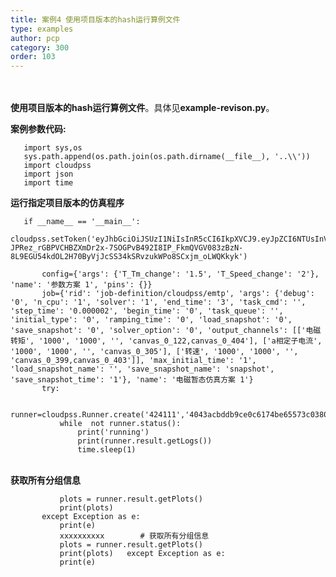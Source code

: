 ```yaml
---
title: 案例4 使用项目版本的hash运行算例文件
type: examples
author: pcp
category: 300
order: 103
---
```




​    
​    
**使用项目版本的hash运行算例文件**。具体见**example-revison.py**。

**案例参数代码:**

       import sys,os
       sys.path.append(os.path.join(os.path.dirname(__file__), '..\\'))
       import cloudpss
       import json
       import time
 
**运行指定项目版本的仿真程序**

       if __name__ == '__main__':

    cloudpss.setToken('eyJhbGciOiJSUzI1NiIsInR5cCI6IkpXVCJ9.eyJpZCI6NTUsInVzZXJuYW1lIjoiRGVtbyIsInR5cGUiOiJTREsiLCJpYXQiOjE2MTk0Mzg3ODMsImV4cCI6MTYyMTU2NTM5M30.nzpUimT3vg1Ad72DIFp_99Lh2btU5cnqmbqnwKHvJnVi7QfLn1jZdprVQkNtV1ixtIb-JPRez_rGBPVCHBZXmDr2x-7SOGPvB492I8IP_FkmQVGV083zBzN-8L9EGU54kdOL2H70ByVjJcSS34kSRvzukWPo8SCxjm_oLWQKkyk')
    
           config={'args': {'T_Tm_change': '1.5', 'T_Speed_change': '2'}, 'name': '参数方案 1', 'pins': {}}
           job={'rid': 'job-definition/cloudpss/emtp', 'args': {'debug': '0', 'n_cpu': '1', 'solver': '1', 'end_time': '3', 'task_cmd': '', 'step_time': '0.000002', 'begin_time': '0', 'task_queue': '', 'initial_type': '0', 'ramping_time': '0', 'load_snapshot': '0', 'save_snapshot': '0', 'solver_option': '0', 'output_channels': [['电磁转矩', '1000', '1000', '', 'canvas_0_122,canvas_0_404'], ['a相定子电流', '1000', '1000', '', 'canvas_0_305'], ['转速', '1000', '1000', '', 'canvas_0_399,canvas_0_403']], 'max_initial_time': '1', 'load_snapshot_name': '', 'save_snapshot_name': 'snapshot', 'save_snapshot_time': '1'}, 'name': '电磁暂态仿真方案 1'}
           try:
        
               runner=cloudpss.Runner.create('424111','4043acbddb9ce0c6174be65573c0380415bc48186c74a459f88865313743230c',job=job,config=config)
               while  not runner.status():
                   print('running')
                   print(runner.result.getLogs())
                   time.sleep(1)
​    
**获取所有分组信息**

               plots = runner.result.getPlots()
               print(plots)
           except Exception as e:
               print(e)
               xxxxxxxxxx        # 获取所有分组信息  
               plots = runner.result.getPlots()      
               print(plots)   except Exception as e:
               print(e)
